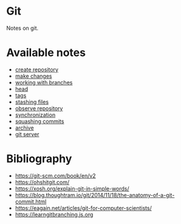 # Git
Notes on git.

<h1>Available notes</h1>

* <a href="https://github.com/djeada/Git/blob/main/src/create_repository.md">create repository</a>
* <a href="https://github.com/djeada/Git/blob/main/src/make_changes.md">make changes</a>
* <a href="https://github.com/djeada/Git/blob/main/src/working_with_branches.md">working with branches</a>
* <a href="https://github.com/djeada/Git/blob/main/src/head.md">head</a>
* <a href="https://github.com/djeada/Git/blob/main/src/tags.md">tags</a>
* <a href="https://github.com/djeada/Git/blob/main/src/stashing_files.md">stashing files</a>
* <a href="https://github.com/djeada/Git/blob/main/src/observe_repository.md">observe repository</a>
* <a href="https://github.com/djeada/Git/blob/main/src/synchronization.md">synchronization</a>
* <a href="https://github.com/djeada/Git/blob/main/src/squashing_commits.md">squashing commits</a>
* <a href="https://github.com/djeada/Git/blob/main/src/archive.md">archive</a>
* <a href="https://github.com/djeada/Git/blob/main/src/git_server.md">git server</a>

<h1>Bibliography</h1>

* https://git-scm.com/book/en/v2
* https://ohshitgit.com/
* https://xosh.org/explain-git-in-simple-words/
* https://blog.thoughtram.io/git/2014/11/18/the-anatomy-of-a-git-commit.html
* https://eagain.net/articles/git-for-computer-scientists/
* https://learngitbranching.js.org
